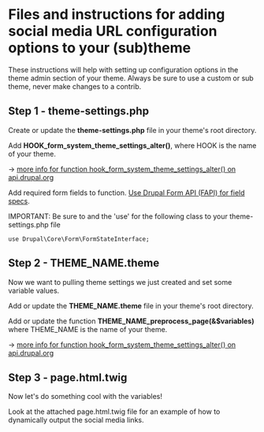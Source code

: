 # Files and instructions for adding social media URL configuration options to your (sub)theme

These instructions will help with setting up configuration options in the theme admin section of your theme. Always be sure to use a custom or sub theme, never make changes to a contrib.

## Step 1 - theme-settings.php

Create or update the <strong>theme-settings.php</strong> file in your theme's root directory.

Add <strong>HOOK_form_system_theme_settings_alter()</strong>, where HOOK is the name of your theme.

&rarr; <a href="https://api.drupal.org/api/drupal/core%21lib%21Drupal%21Core%21Render%21theme.api.php/function/hook_form_system_theme_settings_alter/8.2.x">more info for function hook_form_system_theme_settings_alter() on api.drupal.org</a>

Add required form fields to function. <a href="https://api.drupal.org/api/drupal/developer%21topics%21forms_api_reference.html/7.x">Use Drupal Form API (FAPI) for field specs</a>.

IMPORTANT: Be sure to and the 'use' for the following class to your theme-settings.php file

<code>use Drupal\Core\Form\FormStateInterface;</code>

## Step 2 - THEME_NAME.theme

Now we want to pulling theme settings we just created and set some variable values.

Add or update the <strong>THEME_NAME.theme</strong> file in your theme's root directory.

Add or update the function <strong>THEME_NAME_preprocess_page(&$variables)</strong> where THEME_NAME is the name of your theme.

&rarr; <a href="https://api.drupal.org/api/drupal/core%21includes%21theme.inc/function/template_preprocess_page/8.2.x">more info for function hook_form_system_theme_settings_alter() on api.drupal.org</a>

## Step 3 - page.html.twig

Now let's do something cool with the variables!

Look at the attached page.html.twig file for an example of how to dynamically output the social media links.





